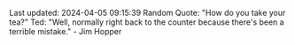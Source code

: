 Last updated: 2024-04-05 09:15:39
Random Quote: "How do you take your tea?"
Ted: "Well, normally right back to the counter because there's been a terrible mistake." - Jim Hopper